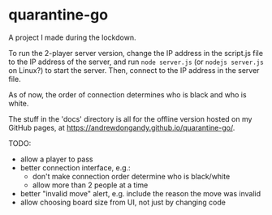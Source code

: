 # quarantine-go
A project I made during the lockdown.

To run the 2-player server version, change the IP address in the script.js file to the IP address of the server, and run
`node server.js` (or `nodejs server.js` on Linux?) to start the server. Then, connect to the IP address in the server file.

As of now, the order of connection determines who is black and who is white.

The stuff in the 'docs' directory is all for the offline version hosted on my GitHub pages, at https://andrewdongandy.github.io/quarantine-go/.

TODO:
- allow a player to pass
- better connection interface, e.g.:
  - don't make connection order determine who is black/white
  - allow more than 2 people at a time
- better "invalid move" alert, e.g. include the reason the move was invalid
- allow choosing board size from UI, not just by changing code
